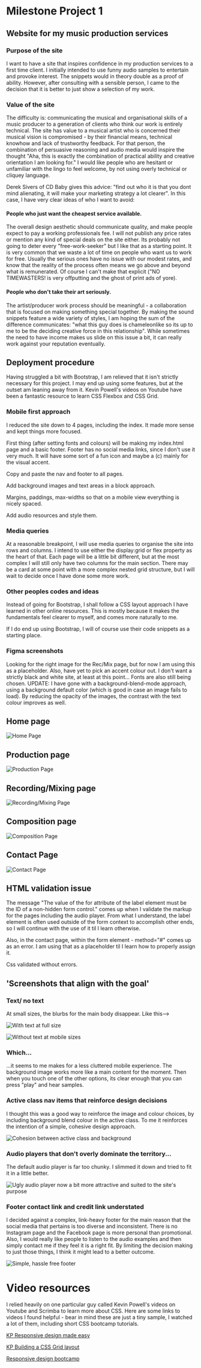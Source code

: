 # Milestone Project 1

## Website for my music production services

### Purpose of the site

I want to have a site that inspires confidence in my production services to a first time client. I initially intended to use funny audio samples to entertain and provoke interest. The snippets would in theory double as a proof of ability. However, after consulting with a sensible person, I came to the decision that it is better to just show a selection of my work.

### Value of the site

The difficulty is: communicating the musical and organisational skills of a music producer to a generation of clients who think our work is entirely technical. The site has value to a musical artist who is concerned their musical vision is compromised - by their financial means, technical knowhow and lack of trustworthy feedback. For that person, the combination of persuasive reasoning and audio media would inspire the thought "Aha, this is exactly the combination of practical ability and creative orientation I am looking for." I would like people who are hesitant or unfamiliar with the lingo to feel welcome, by not using overly technical or cliquey language.

Derek Sivers of CD Baby gives this advice: "find out who it is that you dont mind alienating, it will make your marketing strategy a lot clearer". In this case, I have very clear ideas of who I want to avoid:

#### People who just want the cheapest service available.

The overall design aesthetic should communicate quality, and make people expect to pay a working professionals fee. I will not publish any price rates or mention any kind of special deals on the site either. Its probably not going to deter every "free-work-seeker" but I like that as a starting point. It is very common that we waste a lot of time on people who want us to work for free. Usually the serious ones have no issue with our modest rates, and know that the reality of the process often means we go above and beyond what is remunerated. Of course I can't make that explicit ("NO TIMEWASTERS! is very offputting and the ghost of print ads of yore).

#### People who don't take their art seriously.

The artist/producer work process should be meaningful - a collaboration that is focused on making something special together. By making the sound snippets feature a wide variety of styles, I am hoping the sum of the difference communicates: "what this guy does is chameleonlike so its up to me to be the deciding creative force in this relationship". While sometimes the need to have income makes us slide on this issue a bit, it can really work against your reputation eventually.

## Deployment procedure

Having struggled a bit with Bootstrap, I am relieved that it isn't strictly necessary for this project. I may end up using some features, but at the outset am leaning away from it. Kevin Powell's videos on Youtube have been a fantastic resource to learn CSS Flexbox and CSS Grid.

### Mobile first approach

I reduced the site down to 4 pages, including the index. It made more sense and kept things more focused.

First thing (after setting fonts and colours) will be making my index.html page and a basic footer. Footer has no social media links, since I don't use it very much. It will have some sort of a fun icon and maybe a (c) mainly for the visual accent.

Copy and paste the nav and footer to all pages.

Add background images and text areas in a block approach.

Margins, paddings, max-widths so that on a mobile view everything is nicely spaced.

Add audio resources and style them.

### Media queries

At a reasonable breakpoint, I will use media queries to organise the site into rows and columns. I intend to use either the display:grid or flex property as the heart of that. Each page will be a little bit different, but at the most complex I will still only have two columns for the main section. There may be a card at some point with a more complex nested grid structure, but I will wait to decide once I have done some more work.

### Other peoples codes and ideas

Instead of going for Bootstrap, I shall follow a CSS layout approach I have learned in other online resources. This is mostly because it makes the fundamentals feel clearer to myself, and comes more naturally to me.

If I do end up using Bootstrap, I will of course use their code snippets as a starting place.

### Figma screenshots

Looking for the right image for the Rec/Mix page, but for now I am using this as a placeholder. Also, have yet to pick an accent colour out. I don't want a strictly black and white site, at least at this point... Fonts are also still being chosen. UPDATE: I have gone with a background-blend-mode approach, using a background default color (which is good in case an image fails to load). By reducing the opacity of the images, the contrast with the text colour improves as well.

## Home page

![Home Page](readmeimg/home.png)

## Production page

![Production Page](readmeimg/prod.png)

## Recording/Mixing page

![Recording/Mixing Page](readmeimg/recmix.png)

## Composition page

![Composition Page](readmeimg/compose.png)

## Contact Page

![Contact Page](readmeimg/contact.png)

## HTML validation issue

The message "The value of the for attribute of the label element must be the ID of a non-hidden form control." comes up when I validate the markup for the pages including the audio player. From what I understand, the label element is often used outside of the form context to accomplish other ends, so I will continue with the use of it til I learn otherwise.

Also, in the contact page, within the form element - method="#" comes up as an error. I am using that as a placeholder til I learn how to properly assign it.

Css validated without errors.

## 'Screenshots that align with the goal'

### Text/ no text

At small sizes, the blurbs for the main body disappear. Like this-->

![With text at full size](readmeimg/index_rm.png)

![Without text at mobile sizes](readmeimg/index_sm_rm.png)

### Which...

...it seems to me makes for a less cluttered mobile experience. The background image works more like a main content for the moment. Then when you touch one of the other options, its clear enough that you can press "play" and hear samples.

### Active class nav items that reinforce design decisions

I thought this was a good way to reinforce the image and colour choices, by including background blend colour in the active class. To me it reinforces the intention of a simple, cohesive design approach.

![Cohesion between active class and background](readmeimg/comp_rm.png)

### Audio players that don't overly dominate the territory...

The default audio player is far too chunky. I slimmed it down and tried to fit it in a little better.

![Ugly audio player now a bit more attractive and suited to the site's purpose](readmeimg/prod_rm.png)

### Footer contact link and credit link understated

I decided against a complex, link-heavy footer for the main reason that the social media that pertains is too diverse and inconsistent. There is no Instagram page and the Facebook page is more personal than promotional. Also, I would really like people to listen to the audio examples and then simply contact me if they feel it is a right fit. By limiting the decision making to just those things, I think it might lead to a better outcome.

![Simple, hassle free footer](readmeimg/footer_rm.png)

# Video resources

I relied heavily on one particular guy called Kevin Powell's videos on Youtube and Scrimba to learn more about CSS. Here are some links to videos I found helpful - bear in mind these are just a tiny sample, I watched a lot of them, including short CSS bootcamp tutorials.

[KP Responsive design made easy](https://www.youtube.com/watch?v=bn-DQCifeQQ)

[KP Building a CSS Grid layout](https://www.youtube.com/watch?v=v5KzBPUEgGQ)

[Responsive design bootcamp](https://scrimba.com/learn/responsive)
